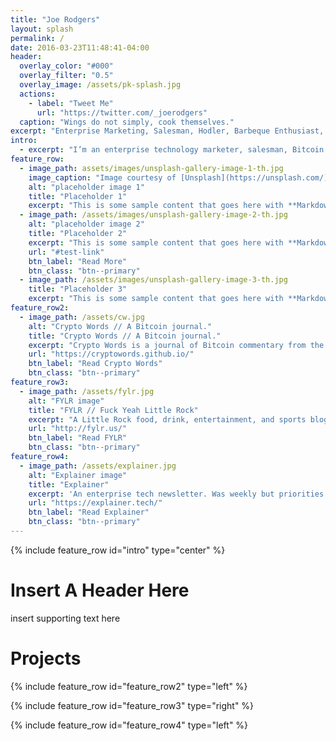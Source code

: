 ```yaml
---
title: "Joe Rodgers"
layout: splash
permalink: /
date: 2016-03-23T11:48:41-04:00
header:
  overlay_color: "#000"
  overlay_filter: "0.5"
  overlay_image: /assets/pk-splash.jpg
  actions:
    - label: "Tweet Me"
      url: "https://twitter.com/_joerodgers"
  caption: "Wings do not simply, cook themselves."
excerpt: "Enterprise Marketing, Salesman, Hodler, Barbeque Enthusiast, & Dad."
intro: 
  - excerpt: "I’m an enterprise technology marketer, salesman, Bitcoin hodler, barbeque enthusiast, and a Dad. My journey as a first college graduate to business owner has provided valuable business and life lessons. I graduated from Christian Brothers University, and was also a Men's Soccer Letterman. I've sold hardware, software, sneakers, and beer. Right now I'm focused on enterprise technology marketing at Hewlett Packard Enterprise. I am a Bitcoin hodler who eats far too much barbeque and I love my family."
feature_row:
  - image_path: assets/images/unsplash-gallery-image-1-th.jpg
    image_caption: "Image courtesy of [Unsplash](https://unsplash.com/)"
    alt: "placeholder image 1"
    title: "Placeholder 1"
    excerpt: "This is some sample content that goes here with **Markdown** formatting."
  - image_path: /assets/images/unsplash-gallery-image-2-th.jpg
    alt: "placeholder image 2"
    title: "Placeholder 2"
    excerpt: "This is some sample content that goes here with **Markdown** formatting."
    url: "#test-link"
    btn_label: "Read More"
    btn_class: "btn--primary"
  - image_path: /assets/images/unsplash-gallery-image-3-th.jpg
    title: "Placeholder 3"
    excerpt: "This is some sample content that goes here with **Markdown** formatting."
feature_row2:
  - image_path: /assets/cw.jpg
    alt: "Crypto Words // A Bitcoin journal."
    title: "Crypto Words // A Bitcoin journal."
    excerpt: "Crypto Words is a journal of Bitcoin commentary from the brightest minds in the crypto community."
    url: "https://cryptowords.github.io/"
    btn_label: "Read Crypto Words"
    btn_class: "btn--primary"
feature_row3:
  - image_path: /assets/fylr.jpg
    alt: "FYLR image"
    title: "FYLR // Fuck Yeah Little Rock"
    excerpt: "A Little Rock food, drink, entertainment, and sports blog. It's kinda dirty but that's how I prefer it."
    url: "http://fylr.us/"
    btn_label: "Read FYLR"
    btn_class: "btn--primary"
feature_row4:
  - image_path: /assets/explainer.jpg
    alt: "Explainer image"
    title: "Explainer"
    excerpt: 'An enterprise tech newsletter. Was weekly but priorities have since shifted.'
    url: "https://explainer.tech/"
    btn_label: "Read Explainer"
    btn_class: "btn--primary"
---
```


{% include feature_row id="intro" type="center" %}

# Insert A Header Here
insert supporting text here

# Projects

{% include feature_row id="feature_row2" type="left" %}

{% include feature_row id="feature_row3" type="right" %}

{% include feature_row id="feature_row4" type="left" %}